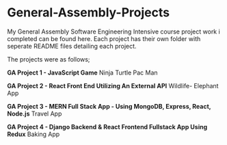 # General-Assembly-Projects
My General Assembly Software Engineering Intensive course project work i completed can be found here. Each project has their own folder with seperate README files detailing each project.

The projects were as follows;

**GA Project 1 - JavaScript Game**
Ninja Turtle Pac Man

**GA Project 2 - React Front End Utilizing An External API**
Wildlife- Elephant App

**GA Project 3 - MERN Full Stack App - Using MongoDB, Express, React, Node.js**
Travel App

**GA Project 4 - Django Backend & React Frontend Fullstack App Using Redux**
Baking App
